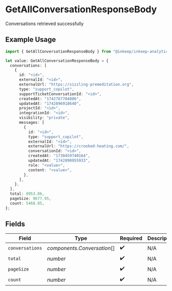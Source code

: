 # GetAllConversationResponseBody

Conversations retrieved successfully

## Example Usage

```typescript
import { GetAllConversationResponseBody } from "@inkeep/inkeep-analytics/models/operations";

let value: GetAllConversationResponseBody = {
  conversations: [
    {
      id: "<id>",
      externalId: "<id>",
      externalUrl: "https://sizzling-premeditation.org",
      type: "support_copilot",
      supportTicketConversationId: "<id>",
      createdAt: "1742767704006",
      updatedAt: "1742896918640",
      projectId: "<id>",
      integrationId: "<id>",
      visibility: "private",
      messages: [
        {
          id: "<id>",
          type: "support_copilot",
          externalId: "<id>",
          externalUrl: "https://crooked-heating.com/",
          conversationId: "<id>",
          createdAt: "1730459740164",
          updatedAt: "1742890955933",
          role: "<value>",
          content: "<value>",
        },
      ],
    },
  ],
  total: 8953.86,
  pageSize: 9677.95,
  count: 5468.85,
};
```

## Fields

| Field                       | Type                        | Required                    | Description                 |
| --------------------------- | --------------------------- | --------------------------- | --------------------------- |
| `conversations`             | *components.Conversation*[] | :heavy_check_mark:          | N/A                         |
| `total`                     | *number*                    | :heavy_check_mark:          | N/A                         |
| `pageSize`                  | *number*                    | :heavy_check_mark:          | N/A                         |
| `count`                     | *number*                    | :heavy_check_mark:          | N/A                         |